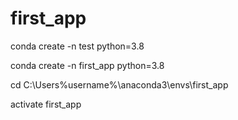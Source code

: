 # first_app

conda create -n test python=3.8

conda create -n first_app python=3.8

cd C:\Users\%username%\anaconda3\envs\first_app

activate first_app
